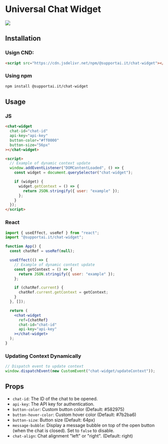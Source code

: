 # Universal Chat Widget

[![](https://data.jsdelivr.com/v1/package/npm/@supportai.it/chat-widget/badge)](https://www.jsdelivr.com/package/npm/@supportai.it/chat-widget)

## Installation

### Usign CND:

```html
<script src="https://cdn.jsdelivr.net/npm/@supportai.it/chat-widget"></script>
```

### Using npm

```bash
npm install @supportai.it/chat-widget
```

## Usage

### JS

```html
<chat-widget
  chat-id="chat-id"
  api-key="api-key"
  button-color="#ff0000"
  button-size="56px"
></chat-widget>

<script>
  // Example of dynamic context update
  window.addEventListener("DOMContentLoaded", () => {
    const widget = document.querySelector("chat-widget");

    if (widget) {
      widget.getContext = () => {
        return JSON.stringify({ user: "example" });
      };
    }
  });
</script>
```

### React

```jsx
import { useEffect, useRef } from "react";
import "@supportai.it/chat-widget";

function App() {
  const chatRef = useRef(null);

  useEffect(() => {
    // Example of dynamic context update
    const getContext = () => {
      return JSON.stringify({ user: "example" });
    };

    if (chatRef.current) {
      chatRef.current.getContext = getContext;
    }
  }, []);

  return (
    <chat-widget
      ref={chatRef}
      chat-id="chat-id"
      api-key="api-key"
    ></chat-widget>
  );
}
```

### Updating Context Dynamically

```javascript
// Dispatch event to update context
window.dispatchEvent(new CustomEvent("chat-widget/updateContext"));
```

## Props

- `chat-id`: The ID of the chat to be opened.
- `api-key`: The API key for authentication.
- `button-color`: Custom button color (Default: #582975)
- `button-hover-color`: Custom hover color (Default: #7b2ba6)
- `button-size`: Button size (Default: 64px)
- `message-bubble`: Display a message bubble on top of the open button (when the chat is closed). Set to `false` to disable.
- `chat-align`: Chat alignment "left" or "right". (Default: right)

